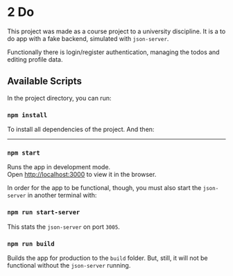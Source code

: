 # 2 Do

This project was made as a course project to a university discipline. It is a to do app with a fake backend, simulated with `json-server`.

Functionally there is login/register authentication, managing the todos and editing profile data.

## Available Scripts

In the project directory, you can run:

### `npm install`

To install all dependencies of the project. And then:

---

### `npm start`

Runs the app in development mode.\
Open [http://localhost:3000](http://localhost:3000) to view it in the browser.

In order for the app to be functional, though, you must also start the `json-server` in another terminal with:

### `npm run start-server`

This stats the `json-server` on port `3005`.

### `npm run build`

Builds the app for production to the `build` folder. But, still, it will not be functional without the `json-server` running.
